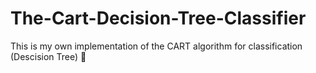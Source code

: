 # The-Cart-Decision-Tree-Classifier
This is my own implementation of the CART algorithm for classification (Descision Tree) 🌳
